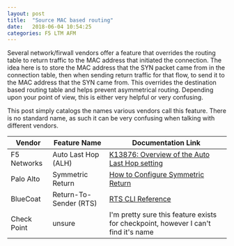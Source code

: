 ```yaml
---
layout: post
title:  "Source MAC based routing"
date:   2018-06-04 10:54:25
categories: F5 LTM AFM
---
```


Several network/firwall vendors offer a feature that overrides the routing table to return traffic to the MAC address that initiated the connection.  The idea here is to store the MAC address that the SYN packet came from in the connection table, then when sending return traffic for that flow, to send it to the MAC address that the SYN came from.  This overrides the destination based routing table and helps prevent asymmetrical routing.  Depending upon your point of view, this is either very helpful or very confusing.

This post simply catalogs the names various vendors call this feature.  There is no standard name, as such it can be very confusing when talking with different vendors.



| Vendor      | Feature Name           | Documentation Link |
| ----------- | ---------------------- | ------------------ | 
| F5 Networks | Auto Last Hop (ALH)    | [K13876: Overview of the Auto Last Hop setting](https://support.f5.com/csp/article/K13876) |
| Palo Alto   | Symmetric Return       | [How to Configure Symmetric Return](https://live.paloaltonetworks.com/t5/Configuration-Articles/How-to-Configure-Symmetric-Return/ta-p/59374) |
| BlueCoat    | Return-To-Sender (RTS) | [RTS CLI Reference](https://origin-symwisedownload.symantec.com/resources/webguides/cacheflow/3x/3_4/webguide/Content/CLI/config_return-to-send.htm) |
| Check Point | unsure                 | I'm pretty sure this feature exists for checkpoint, however I can't find it's name |
